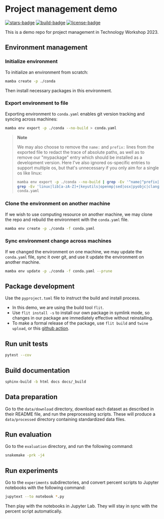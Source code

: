 # Project management demo

[![stars-badge](https://img.shields.io/github/stars/gao-lab/ProjectManagementWorkshop?logo=GitHub&color=yellow)](https://github.com/gao-lab/ProjectManagementWorkshop/stargazers)
[![build-badge](https://github.com/gao-lab/ProjectManagementWorkshop/actions/workflows/test.yaml/badge.svg)](https://github.com/gao-lab/ProjectManagementWorkshop/actions/workflows/test.yaml)
[![license-badge](https://img.shields.io/badge/License-MIT-yellow.svg)](https://opensource.org/licenses/MIT)

This is a demo repo for project management in Technology Workshop 2023.

## Environment management

### Initialize environment

To initialize an environment from scratch:

```sh
mamba create -p ./conda
```

Then install necessary packages in this environment.

### Export environment to file

Exporting environment to `conda.yaml` enables git version tracking and syncing
across machines:

```sh
mamba env export -p ./conda --no-build > conda.yaml
```

> **Note**
>
> We may also choose to remove the `name:` and `prefix:` lines from the exported
> file to redact the trace of absolute paths, as well as to remove our
> "mypackage" entry which should be installed as a development version. Here
> I've also ignored os-specific entries to support multiple os, but that's
> unnecessary if you only aim for a single os like linux:
>
> ```sh
> mamba env export -p ./conda --no-build | grep -Ev '^name|^prefix|mypackage' |
> grep -Ev 'linux|lib[a-zA-Z]+|keyutils|openmp|sed|osx|pyobjc|clang|llvm|compiler-rt' >
> conda.yaml
> ```

### Clone the environment on another machine

If we wish to use computing resource on another machine, we may clone the repo
and rebuild the environment with the `conda.yaml` file.

```sh
mamba env create -p ./conda -f conda.yaml
```

### Sync environment change across machines

If we changed the environment on one machine, we may update the `conda.yaml`
file, sync it over git, and use it update the environment on another machine.

```sh
mamba env update -p ./conda -f conda.yaml --prune
```

## Package development

Use the `pyproject.toml` file to instruct the build and install process.

- In this demo, we are using the build tool `flit`.
- Use `flit install -s` to install our own package in symlink mode, so changes
  in our package are immediately effective without reinstalling.
- To make a formal release of the package, use `flit build` and `twine upload`,
  or this [github action](https://github.com/pypa/gh-action-pypi-publish).


## Run unit tests

```sh
pytest --cov
```

## Build documentation

```sh
sphinx-build -b html docs docs/_build
```

## Data preparation

Go to the `data/download` directory, download each dataset as described in their
README file, and run the preprocessing scripts. These will produce a
`data/processed` directory containing standardized data files.

## Run evaluation

Go to the `evaluation` directory, and run the following command:

```sh
snakemake -prk -j4
```

## Run experiments

Go to the `experiments` subdirectories, and convert percent scripts to Jupyter
notebooks with the following command:

```sh
jupytext --to notebook *.py
```

Then play with the notebooks in Jupyter Lab. They will stay in sync with the
percent script automatically.
